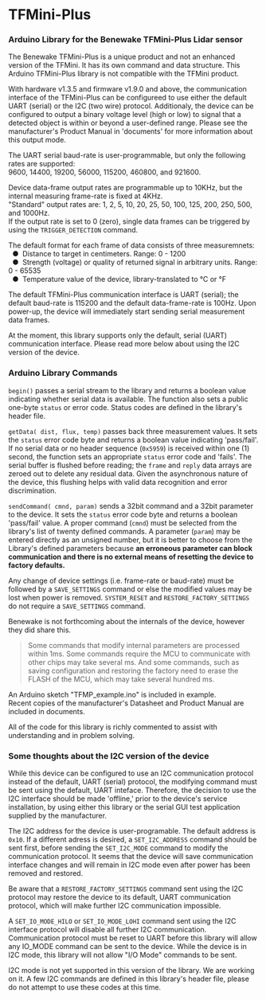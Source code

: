 # TFMini-Plus
### Arduino Library for the Benewake TFMini-Plus Lidar sensor

The Benewake TFMini-Plus is a unique product and not an enhanced version of the TFMini. It has its own command and data structure.  This Arduino TFMini-Plus library is not compatible with the TFMini product.

With hardware v1.3.5 and firmware v1.9.0 and above, the communication interface of the TFMini-Plus can be configureed to use either the default UART (serial) or the I2C (two wire) protocol.  Additionaly, the device can be configured to output a binary voltage level (high or low) to signal that a detected object is within or beyond a user-defined range.  Please see the manufacturer's Product Manual in 'documents' for more information about this output mode.

The UART serial baud-rate is user-programmable, but only the following rates are supported:
</br>9600, 14400, 19200, 56000, 115200, 460800, and 921600.<br>

Device data-frame output rates are programmable up to 10KHz, but the internal measuring frame-rate is fixed at 4KHz.
<br />"Standard" output rates are: 1, 2, 5, 10, 20, 25, 50, 100, 125, 200, 250, 500, and 1000Hz.
<br />If the output rate is set to 0 (zero), single data frames can be triggered by using the `TRIGGER_DETECTION` command.

The default format for each frame of data consists of three measuremnets:
<br />&nbsp;&nbsp;&#9679;&nbsp;  Distance to target in centimeters. Range: 0 - 1200
<br />&nbsp;&nbsp;&#9679;&nbsp;  Strength (voltage) or quality of returned signal in arbitrary units. Range: 0 - 65535
<br />&nbsp;&nbsp;&#9679;&nbsp;  Temperature value of the device, library-translated to °C or °F

The default TFMini-Plus communication interface is UART (serial); the default baud-rate is 115200 and the default data-frame-rate is 100Hz.  Upon power-up, the device will immediately start sending serial measurement data frames.

At the moment, this library supports only the default, serial (UART) communication interface.  Please read more below about using the I2C version of the device.

### Arduino Library Commands
`begin()` passes a serial stream to the library and returns a boolean value indicating whether serial data is available. The function also sets a public one-byte `status` or error code.  Status codes are defined in the library's header file.

`getData( dist, flux, temp)` passes back three measurement values.  It sets the `status` error code byte and returns a boolean value indicating 'pass/fail'.  If no serial data or no header sequence (`0x5959`) is received within one (1) second, the function sets an appropriate `status` error code and 'fails'.  The serial buffer is flushed before reading; the `frame` and `reply` data arrays are zeroed out to delete any residual data.  Given the asynchronous nature of the device, this flushing helps with valid data recognition and error discrimination.

`sendCommand( cmnd, param)` sends a 32bit command and a 32bit parameter to the device. It sets the `status` error code byte and returns a boolean 'pass/fail' value.  A proper command (`cmnd`) must be selected from the library's list of twenty defined commands.  A parameter (`param`) may be entered directly as an unsigned number, but it is better to choose from the Library's defined parameters because **an erroneous parameter can block communication and there is no external means of resetting the device to factory defaults.**

Any change of device settings (i.e. frame-rate or baud-rate) must be followed by a `SAVE_SETTINGS` command or else the modified values may be lost when power is removed.  `SYSTEM_RESET` and `RESTORE_FACTORY_SETTINGS` do not require a `SAVE_SETTINGS` command.

Benewake is not forthcoming about the internals of the device, however they did share this.
>Some commands that modify internal parameters are processed within 1ms. Some commands require the MCU to communicate with other chips may take several ms. And some commands, such as saving configuration and restoring the factory need to erase the FLASH of the MCU, which may take several hundred ms.

An Arduino sketch "TFMP_example.ino" is included in example.
<br>Recent copies of the manufacturer's Datasheet and Product Manual are included in documents.

All of the code for this library is richly commented to assist with understanding and in problem solving.

### Some thoughts about the I2C version of the device
While this device can be configured to use an I2C communication protocol instead of the default, UART (serial) protocol, the modifying command must be sent using the default, UART inteface.  Therefore, the decision to use the I2C interface should be made 'offline,' prior to the device's service installation, by using either this library or the serial GUI test application supplied by the manufacturer.

The I2C address for the device is user-programable.  The default address is `0x10`.  If a different adress is desired, a `SET_I2C_ADDRESS` command should be sent first, before sending the `SET_I2C_MODE` command to modify the communication protocol.  It seems that the device will save communication interface changes and will remain in I2C mode even after power has been removed and restored.

Be aware that a `RESTORE_FACTORY_SETTINGS` command sent using the I2C protocol may restore the device to its default, UART communication protocol, which will make further I2C communication impossible.

A `SET_IO_MODE_HILO` or `SET_IO_MODE_LOHI` command sent using the I2C interface protocol will disable all further I2C communication.  Communication protocol must be reset to UART before this library will allow any IO_MODE command can be sent to the device.  While the device is in I2C mode, this library will not allow "I/O Mode" commands to be sent.

I2C mode is not yet supported in this version of the library.  We are working on it.  A few I2C commands are defined in this library's header file, please do not attempt to use these codes at this time.
